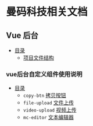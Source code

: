 # 曼码科技相关文档

## Vue 后台
- [目录](/VueAdmin/README.md)
  - [项目文件结构](/VueAdmin/Guide/fileStructure.md)

### vue后台自定义组件使用说明
- [目录](/VueAdmin/ComponentsLib/README.md)
  - `copy-btn` [拷贝按钮](/VueAdmin/ComponentsLib/copyBtn.md)
  - `file-upload` [文件上传](/VueAdmin/ComponentsLib/fileUpload.md)
  - `video-upload` [视频上传](/VueAdmin/ComponentsLib/videoUpload.md)
  - `mc-editor` [文本编辑器](/VueAdmin/ComponentsLib/mc-editor.md)

